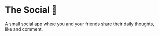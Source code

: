 # The Social 🐼

A small social app where you and your friends share their daily thoughts, like and comment.
